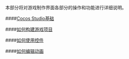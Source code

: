 
本部分将对游戏制作界面各部分的操作和功能进行详细说明。

####[Cocos Studio基础](../chapter3/chapter1/fundamentals/zh.md)

####[如何构建游戏项目](../chapter3/chapter2/how-to-create-game/zh.md)

####[如何使用控件](../chapter3/chapter3/how-to-use-controls/zh.md)

####[如何编辑动画](../chapter3/chapter4/how-to-edit-animation/zh.md)